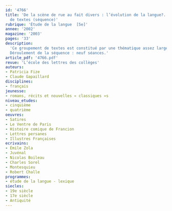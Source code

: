 ```yaml
---
id: '4766'
title: 'De la scène de rue au fait divers : l’évolution de la langue?. Groupement
  de textes (séquence)'
rubrique: 'Étude de la langue  [5e]'
annee: '2002'
magazine: '2003'
pages: '33'
description: 
  'Ce groupement de textes est constitué par une thématique assez large, celle de la ville et de sa description, incluant des scènes dont la ville est parfois le théâtre. Il permet de lire des textes dans une diachronie elle aussi assez large, qui amènera des confrontations sur le plan linguistique. En cinquième ou en quatrième, c’est à propos du lexique que l’on peut le mieux analyser l’évolution de la langue : cet article saisit donc l’occasion de revenir sur la question de l’origine de la langue française. L’étude d’un extrait du « Ventre de Paris » d’Émile Zola conduit à la mise en place de la thématique des « scènes de rue ». Un saut dans le temps qui fait remonter au XVIIe siècle avec un extrait de l’« Histoire comique de Francion », de Charles Sorel, permet de revenir sur la dimension narrative, sur les différents outils linguistiques et lexicaux mis en œuvre dans ces « scènes de rue » ; mais il permet surtout de problématiser la dimension historique de la langue. Il s’agit de montrer que la langue évolue, se transforme au fil du temps, que les règles syntaxiques, orthographiques ne sont pas immuables. Par ailleurs, le vocabulaire témoigne d’un passé révolu, d’une organisation sociale différente de la nôtre. Les textes de Boileau et de Montesquieu sont les supports choisis pour traiter de cette dimension historique. Enfin, l’étude d’une plainte datant de juillet 1614, extraite d’un dossier judiciaire, reprend toutes les analyses précédentes et conduit au problème générique de l’écriture du fait divers. L’étude de quelques faits divers issus de quotidiens d’aujourd’hui complète cette étude de genre.
  Déroulement de la séquence : neuf séances.'
article_pdf: '4766.pdf'
revue: 'L’école des lettres des collèges'
auteurs:
- Patricia Fize
- Claude Gapaillard
disciplines:
- français
jeunesse:
- romans, récits et nouvelles « classiques »s
niveau_etudes:
- cinquième
- quatrième
oeuvres:
- Satires
- Le Ventre de Paris
- Histoire comique de Francion
- Lettres persanes
- Illustres Françaises
ecrivains:
- Émile Zola
- Juvénal
- Nicolas Boileau
- Charles Sorel
- Montesquieu
- Robert Challe
programmes:
- étude de la langue - lexique
siecles:
- 19e siècle
- 17e siècle
- Antiquité
---
```

